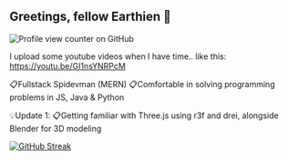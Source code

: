 ## Greetings, fellow Earthien 👾

![Profile view counter on GitHub](https://komarev.com/ghpvc/?username=udip-rai)

I upload some youtube videos when I have time.. like this:
https://youtu.be/GI1nsYNRPcM

📋Fullstack Spidevman (MERN)
📋Comfortable in solving programming problems in JS, Java & Python

💡Update 1: 
📋Getting familiar with Three.js using r3f and drei, alongside Blender for 3D modeling

[![GitHub Streak](https://streak-stats.demolab.com?user=udip-rai&theme=whatsapp2)](https://git.io/streak-stats)











